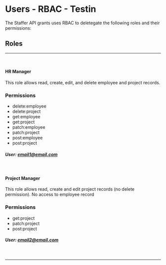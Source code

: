 # Users - RBAC - Testin
The Staffer API grants uses RBAC to deletegate the following roles and their permissions:

## Roles

----
&nbsp;

#### HR Manager
This role allows read, create, edit, and delete employee and project records.
### Permissions
* delete:employee	
* delete:project 
* get:employee 
* get:project 
* patch:employee
* patch:project
* post:employee
* post:project

##### User: email1@email.com
&nbsp;

#### Project Manager
This role allows read, create and edit project records (no delete permission).
No access to employee record
### Permissions
* get:project
* patch:project
* post:project

##### User: email2@email.com
&nbsp;

----
